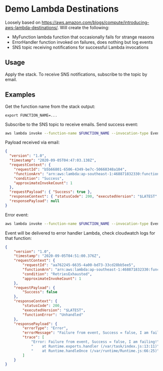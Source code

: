 # Demo Lambda Destinations

Loosely based on https://aws.amazon.com/blogs/compute/introducing-aws-lambda-destinations/. Will create the following:

* MyFunction lambda function that occasionally fails for strange reasons
* ErrorHandler function invoked on failures, does nothing but log events
* SNS topic receiving notifications for successful Lambda invocations

## Usage

Apply the stack. To receive SNS notifications, subscribe to the topic by email.

## Examples

Get the function name from the stack output:

```
export FUNCTION_NAME=...
```

Subscribe to the SNS topic to receive emails. Send success event:

```bash
aws lambda invoke --function-name $FUNCTION_NAME --invocation-type Event --payload '{ "Success": true }' response.json
```

Payload received via email:

```json
{
  "version": "1.0",
  "timestamp": "2020-09-05T04:47:03.138Z",
  "requestContext": {
    "requestId": "b5b66801-6506-4349-be7c-50660348a104",
    "functionArn": "arn:aws:lambda:ap-southeast-1:468871832330:function:LambdaDestinationsStack-MyFunction3BAA72D1-1Q255I46LUXZO:$LATEST",
    "condition": "Success",
    "approximateInvokeCount": 1
  },
  "requestPayload": { "Success": true },
  "responseContext": { "statusCode": 200, "executedVersion": "$LATEST" },
  "responsePayload": null
}
```

Error event:

```bash
aws lambda invoke --function-name $FUNCTION_NAME --invocation-type Event --payload '{ "Success": false }' response.json
```

Event will be delivered to error handler Lambda, check cloudwatch logs for that function:

```json
{
    "version": "1.0",
    "timestamp": "2020-09-05T04:51:00.376Z",
    "requestContext": {
        "requestId": "aa762245-6635-4a00-bd73-33cd28bb5ee5",
        "functionArn": "arn:aws:lambda:ap-southeast-1:468871832330:function:LambdaDestinationsStack-MyFunction3BAA72D1-1Q255I46LUXZO:$LATEST",
        "condition": "RetriesExhausted",
        "approximateInvokeCount": 1
    },
    "requestPayload": {
        "Success": false
    },
    "responseContext": {
        "statusCode": 200,
        "executedVersion": "$LATEST",
        "functionError": "Unhandled"
    },
    "responsePayload": {
        "errorType": "Error",
        "errorMessage": "Failure from event, Success = false, I am failing!",
        "trace": [
            "Error: Failure from event, Success = false, I am failing!",
            "    at Runtime.exports.handler (/var/task/index.js:13:11)",
            "    at Runtime.handleOnce (/var/runtime/Runtime.js:66:25)"
        ]
    }
}
```
